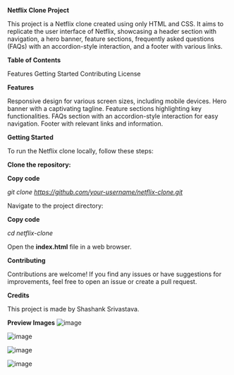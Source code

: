 **Netflix Clone Project**

This project is a Netflix clone created using only HTML and CSS. It aims to replicate the user interface of Netflix, showcasing a header section with navigation, a hero banner, feature sections, frequently asked questions (FAQs) with an accordion-style interaction, and a footer with various links.

**Table of Contents**

Features
Getting Started
Contributing
License

**Features**

Responsive design for various screen sizes, including mobile devices.
Hero banner with a captivating tagline.
Feature sections highlighting key functionalities.
FAQs section with an accordion-style interaction for easy navigation.
Footer with relevant links and information.

**Getting Started**

To run the Netflix clone locally, follow these steps:

**Clone the repository:**

**Copy code**

_git clone https://github.com/your-username/netflix-clone.git_

Navigate to the project directory:

**Copy code**

_cd netflix-clone_

Open the **index.html** file in a web browser.

**Contributing**

Contributions are welcome! If you find any issues or have suggestions for improvements, feel free to open an issue or create a pull request.

**Credits**

This project is made by Shashank Srivastava.

**Preview Images**
![image](https://github.com/itsShashankSrivastava/Netflix-Clone-HTML-CSS/assets/76199642/123da7d5-6204-43a3-a8ab-11f9ed4da26f)

![image](https://github.com/itsShashankSrivastava/Netflix-Clone-HTML-CSS/assets/76199642/a9fbe1ce-5d50-44ec-a6f8-6fb099bd7988)

![image](https://github.com/itsShashankSrivastava/Netflix-Clone-HTML-CSS/assets/76199642/efb71a88-1bd4-493b-baf4-8ade415ef0d9)

![image](https://github.com/itsShashankSrivastava/Netflix-Clone-HTML-CSS/assets/76199642/21a8eb3c-1d26-4b0f-b3ab-6df7ff4d5905)



